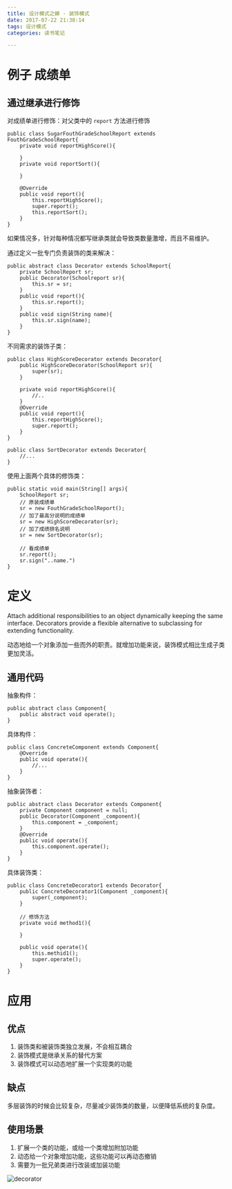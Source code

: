 ```yaml
---
title: 设计模式之蝉 - 装饰模式
date: 2017-07-22 21:38:14
tags: 设计模式
categories: 读书笔记

---
```


# 例子 成绩单

## 通过继承进行修饰

对成绩单进行修饰：对父类中的 `report` 方法进行修饰

```
public class SugarFouthGradeSchoolReport extends FouthGradeSchoolReport{
    private void reportHighScore(){

    }
    private void reportSort(){

    }

    @Override
    public void report(){
        this.reportHighScore();
        super.report();
        this.reportSort();
    }
}
```

如果情况多，针对每种情况都写继承类就会导致类数量激增，而且不易维护。

通过定义一批专门负责装饰的类来解决：

```
public abstract class Decorator extends SchoolReport{
    private SchoolReport sr;
    public Decorator(Schoolreport sr){
        this.sr = sr;
    }
    public void report(){
        this.sr.report();
    }
    public void sign(String name){
        this.sr.sign(name);
    }
}
```

<!--more-->

不同需求的装饰子类：

```
public class HighScoreDecorator extends Decorator{
    public HighScoreDecorator(SchoolReport sr){
        super(sr);
    }

    private void reportHighScore(){
        //..
    }
    @Override
    public void report(){
        this.reportHighScore();
        super.report();
    }
}
```

```
public class SortDecorator extends Decorator{
    //...
}
```

使用上面两个具体的修饰类：

```
public static void main(String[] args){
    SchoolReport sr;
    // 原装成绩单
    sr = new FouthGradeSchoolReport();
    // 加了最高分说明的成绩单
    sr = new HighScoreDecorator(sr);
    // 加了成绩排名说明
    sr = new SortDecorator(sr);
    
    // 看成绩单
    sr.report();
    sr.sign("..name.")
}

```


# 定义

Attach additional responsibilities to an object dynamically keeping the same interface. Decorators provide a flexible alternative to subclassing for extending functionality.

动态地给一个对象添加一些而外的职责。就增加功能来说，装饰模式相比生成子类更加灵活。

## 通用代码

抽象构件：

```
public abstract class Component{
    public abstract void operate();
}
```

具体构件：

```
public class ConcreteComponent extends Component{
    @Override
    public void operate(){
        //...
    }
}

```

抽象装饰者：

```
public abstract class Decorator extends Component{
    private Component component = null;
    public Decorator(Component _component){
        this.component = _component;
    }
    @Override
    public void operate(){
        this.component.operate();
    }
}
```

具体装饰类：

```
public class ConcreteDecorator1 extends Decorator{
    public ConcreteDecorator1(Component _component){
        super(_component);
    }

    // 修饰方法
    private void method1(){

    }

    public void operate(){
        this.methid1();
        super.operate();
    }
}
```

# 应用

## 优点

1. 装饰类和被装饰类独立发展，不会相互耦合
2. 装饰模式是继承关系的替代方案
3. 装饰模式可以动态地扩展一个实现类的功能

## 缺点

多层装饰的时候会比较复杂，尽量减少装饰类的数量，以便降低系统的复杂度。

## 使用场景

1. 扩展一个类的功能，或给一个类增加附加功能
2. 动态给一个对象增加功能，这些功能可以再动态撤销
3. 需要为一批兄弟类进行改装或加装功能


![decorator](https://raw.githubusercontent.com/fangmd/markdownphoto/master/src/design-uml/design_uml_decorator.png)











